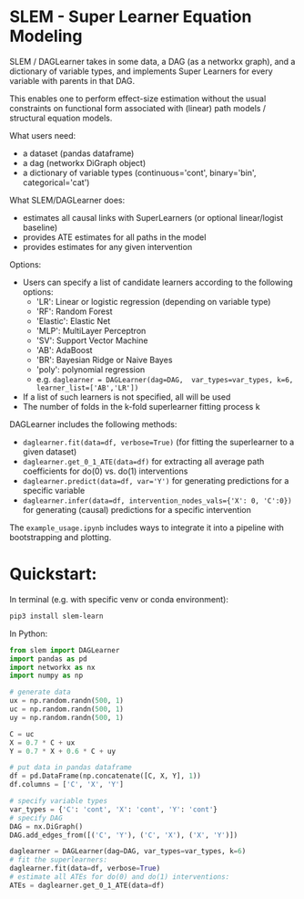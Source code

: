 # SLEM - Super Learner Equation Modeling

SLEM / DAGLearner takes in some data, a DAG (as a networkx graph), and a dictionary of variable types, and implements Super Learners for every variable with parents in that DAG.

This enables one to perform effect-size estimation without the usual constraints on functional form associated with (linear) path models / structural equation models.

What users need:

- a dataset (pandas dataframe)
- a dag (networkx DiGraph object)
- a dictionary of variable types (continuous='cont', binary='bin', categorical='cat')

What SLEM/DAGLearner does:

- estimates all causal links with SuperLearners (or optional linear/logist baseline)
- provides ATE estimates for all paths in the model
- provides estimates for any given intervention


Options:

- Users can specify a list of candidate learners according to the following options:
  - 'LR': Linear or logistic regression (depending on variable type)
  - 'RF': Random Forest
  - 'Elastic': Elastic Net
  - 'MLP': MultiLayer Perceptron
  - 'SV': Support Vector Machine
  - 'AB': AdaBoost
  - 'BR': Bayesian Ridge or Naive Bayes
  - 'poly': polynomial regression
  - e.g. ```daglearner = DAGLearner(dag=DAG,  var_types=var_types, k=6, learner_list=['AB','LR'])```
- If a list of such learners is not specified, all will be used
- The number of folds in the k-fold superlearner fitting process k


DAGLearner includes the following methods:

- ```daglearner.fit(data=df, verbose=True)``` (for fitting the superlearner to a given dataset)
- ```daglearner.get_0_1_ATE(data=df)``` for extracting all average path coefficients for do(0) vs. do(1) interventions 
- ```daglearner.predict(data=df, var='Y')``` for generating predictions for a specific variable
- ```daglearner.infer(data=df, intervention_nodes_vals={'X': 0, 'C':0})``` for generating (causal) predictions for a specific intervention


The ```example_usage.ipynb``` includes ways to integrate it into a pipeline with bootstrapping and plotting.


# Quickstart:

In terminal (e.g. with specific venv or conda environment):
```bash 
pip3 install slem-learn
```


In Python:
```python
from slem import DAGLearner
import pandas as pd
import networkx as nx
import numpy as np

# generate data
ux = np.random.randn(500, 1)
uc = np.random.randn(500, 1)
uy = np.random.randn(500, 1)

C = uc
X = 0.7 * C + ux
Y = 0.7 * X + 0.6 * C + uy

# put data in pandas dataframe
df = pd.DataFrame(np.concatenate([C, X, Y], 1))
df.columns = ['C', 'X', 'Y']

# specify variable types
var_types = {'C': 'cont', 'X': 'cont', 'Y': 'cont'}
# specify DAG
DAG = nx.DiGraph()
DAG.add_edges_from([('C', 'Y'), ('C', 'X'), ('X', 'Y')])

daglearner = DAGLearner(dag=DAG, var_types=var_types, k=6)
# fit the superlearners:
daglearner.fit(data=df, verbose=True)
# estimate all ATEs for do(0) and do(1) interventions:
ATEs = daglearner.get_0_1_ATE(data=df)

```